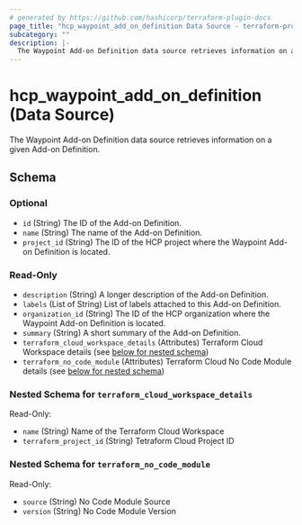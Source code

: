 ```yaml
---
# generated by https://github.com/hashicorp/terraform-plugin-docs
page_title: "hcp_waypoint_add_on_definition Data Source - terraform-provider-hcp"
subcategory: ""
description: |-
  The Waypoint Add-on Definition data source retrieves information on a given Add-on Definition.
---
```


# hcp_waypoint_add_on_definition (Data Source)

The Waypoint Add-on Definition data source retrieves information on a given Add-on Definition.



<!-- schema generated by tfplugindocs -->
## Schema

### Optional

- `id` (String) The ID of the Add-on Definition.
- `name` (String) The name of the Add-on Definition.
- `project_id` (String) The ID of the HCP project where the Waypoint Add-on Definition is located.

### Read-Only

- `description` (String) A longer description of the Add-on Definition.
- `labels` (List of String) List of labels attached to this Add-on Definition.
- `organization_id` (String) The ID of the HCP organization where the Waypoint Add-on Definition is located.
- `summary` (String) A short summary of the Add-on Definition.
- `terraform_cloud_workspace_details` (Attributes) Terraform Cloud Workspace details (see [below for nested schema](#nestedatt--terraform_cloud_workspace_details))
- `terraform_no_code_module` (Attributes) Terraform Cloud No Code Module details (see [below for nested schema](#nestedatt--terraform_no_code_module))

<a id="nestedatt--terraform_cloud_workspace_details"></a>
### Nested Schema for `terraform_cloud_workspace_details`

Read-Only:

- `name` (String) Name of the Terraform Cloud Workspace
- `terraform_project_id` (String) Tetraform Cloud Project ID


<a id="nestedatt--terraform_no_code_module"></a>
### Nested Schema for `terraform_no_code_module`

Read-Only:

- `source` (String) No Code Module Source
- `version` (String) No Code Module Version
